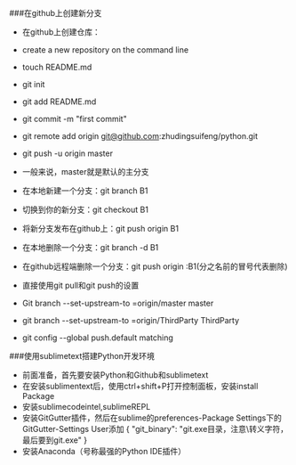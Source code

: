 ###在github上创建新分支
- 在github上创建仓库：
- create a new repository on the command line

- touch README.md
- git init
- git add README.md
- git commit -m "first commit"
- git remote add origin git@github.com:zhudingsuifeng/python.git
- git push -u origin master
- 一般来说，master就是默认的主分支


- 在本地新建一个分支：git branch B1
- 切换到你的新分支：git checkout B1
- 将新分支发布在github上：git push origin B1
- 在本地删除一个分支：git branch -d B1
- 在github远程端删除一个分支：git push origin :B1(分之名前的冒号代表删除)



- 直接使用git pull和git push的设置
- Git branch  --set-upstream-to =origin/master master
- git branch  --set-upstream-to =origin/ThirdParty ThirdParty
- git config --global push.default matching

###使用sublimetext搭建Python开发环境
- 前面准备，首先要安装Python和Github和sublimetext
- 在安装sublimentext后，使用ctrl+shift+P打开控制面板，安装install Package
- 安装sublimecodeintel,sublimeREPL
- 安装GitGutter插件，然后在sublime的preferences-Package Settings下的GitGutter-Settings User添加 
{
"git_binary": "git.exe目录，注意\转义字符，最后要到git.exe"
}
- 安装Anaconda（号称最强的Python IDE插件）